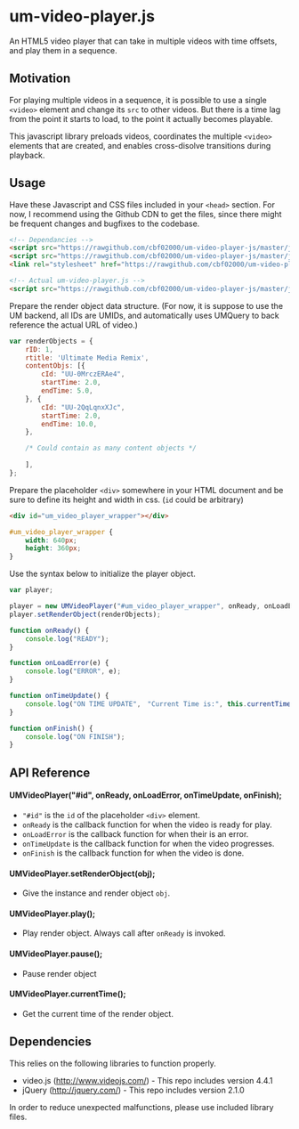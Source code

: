 # um-video-player.js

An HTML5 video player that can take in multiple videos with time offsets, and play them in a sequence. 

## Motivation

For playing multiple videos in a sequence, it is possible to use a single `<video>` element and change its `src` to other videos. But there is a time lag from the point it starts to load, to the point it actually becomes playable.

This javascript library preloads videos, coordinates the multiple `<video>` elements that are created, and enables cross-disolve transitions during playback. 

## Usage

Have these Javascript and CSS files included in your `<head>` section. For now, I recommend using the Github CDN to get the files, since there might be frequent changes and bugfixes to the codebase.

```html
<!-- Dependancies -->
<script src="https://rawgithub.com/cbf02000/um-video-player-js/master/js/jquery-2.1.0.min.js"></script>
<script src="https://rawgithub.com/cbf02000/um-video-player-js/master/js/video.js"></script>
<link rel="stylesheet" href="https://rawgithub.com/cbf02000/um-video-player-js/master/css/video-js.css" />

<!-- Actual um-video-player.js -->
<script src="https://rawgithub.com/cbf02000/um-video-player-js/master/js/um-video-player.js"></script>
```

Prepare the render object data structure. (For now, it is suppose to use the UM backend, all IDs are UMIDs, and automatically uses UMQuery to back reference the actual URL of video.)

```javascript
var renderObjects = {
    rID: 1,
    rtitle: 'Ultimate Media Remix',
    contentObjs: [{
        cId: "UU-0MrczERAe4",
        startTime: 2.0,
        endTime: 5.0,
    }, {
        cId: "UU-2QqLqnxXJc",                
        startTime: 2.0,
        endTime: 10.0,
    }, 

    /* Could contain as many content objects */
    
    ],
};
```

Prepare the placeholder `<div>` somewhere in your HTML document and be sure to define its height and width in css. (`id` could be arbitrary)

```html
<div id="um_video_player_wrapper"></div>
```

```css
#um_video_player_wrapper {
    width: 640px;
    height: 360px;
}
```

Use the syntax below to initialize the player object.

```javascript
var player;

player = new UMVideoPlayer("#um_video_player_wrapper", onReady, onLoadError, onTimeUpdate, onFinish);
player.setRenderObject(renderObjects);

function onReady() {
    console.log("READY");
}

function onLoadError(e) {
    console.log("ERROR", e);
}

function onTimeUpdate() {
    console.log("ON TIME UPDATE",　"Current Time is:", this.currentTime());
}

function onFinish() {
    console.log("ON FINISH");
}
```

## API Reference

#### UMVideoPlayer("#id", onReady, onLoadError, onTimeUpdate, onFinish);

- `"#id"` is the `id` of the placeholder `<div>` element.
- `onReady` is the callback function for when the video is ready for play.
- `onLoadError` is the callback function for when their is an error.
- `onTimeUpdate` is the callback function for when the video progresses.
- `onFinish` is the callback function for when the video is done.

#### UMVideoPlayer.setRenderObject(obj);

- Give the instance and render object `obj`.

#### UMVideoPlayer.play();

- Play render object. Always call after `onReady` is invoked.

#### UMVideoPlayer.pause();

- Pause render object

#### UMVideoPlayer.currentTime();

- Get the current time of the render object.

## Dependencies

This relies on the following libraries to function properly.

- video.js (http://www.videojs.com/) - This repo includes version 4.4.1
- jQuery (http://jquery.com/) - This repo includes version 2.1.0

In order to reduce unexpected malfunctions, please use included library files.
